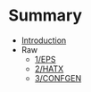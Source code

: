 # Summary

* [Introduction](README.md)
* Raw
  * [1/EPS](1/README.md)
  * [2/HATX](2/README.md)
  * [3/CONFGEN](3/README.md)
